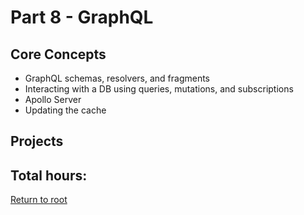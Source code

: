 # Part 8 - GraphQL

## Core Concepts

- GraphQL schemas, resolvers, and fragments
- Interacting with a DB using queries, mutations, and subscriptions
- Apollo Server
- Updating the cache

## Projects

## Total hours:

[Return to root](https://github.com/jcmsmith/Full-Stack-open)
